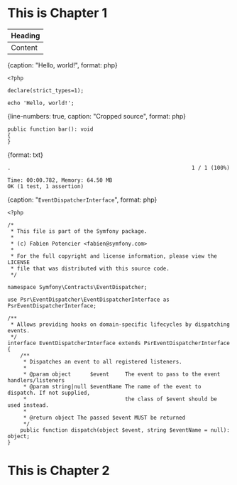# This is Chapter 1

| Heading |
| ------- |
| Content |


{caption: "Hello, world!", format: php}
```
<?php

declare(strict_types=1);

echo 'Hello, world!';
```

{line-numbers: true, caption: "Cropped source", format: php}
```
public function bar(): void
{
}
```

{format: txt}
```
.                                                         1 / 1 (100%)

Time: 00:00.782, Memory: 64.50 MB
OK (1 test, 1 assertion)
```

{caption: "`EventDispatcherInterface`", format: php}
```
<?php

/*
 * This file is part of the Symfony package.
 *
 * (c) Fabien Potencier <fabien@symfony.com>
 *
 * For the full copyright and license information, please view the LICENSE
 * file that was distributed with this source code.
 */

namespace Symfony\Contracts\EventDispatcher;

use Psr\EventDispatcher\EventDispatcherInterface as PsrEventDispatcherInterface;

/**
 * Allows providing hooks on domain-specific lifecycles by dispatching events.
 */
interface EventDispatcherInterface extends PsrEventDispatcherInterface
{
    /**
     * Dispatches an event to all registered listeners.
     *
     * @param object      $event     The event to pass to the event handlers/listeners
     * @param string|null $eventName The name of the event to dispatch. If not supplied,
     *                               the class of $event should be used instead.
     *
     * @return object The passed $event MUST be returned
     */
    public function dispatch(object $event, string $eventName = null): object;
}
```

# This is Chapter 2
